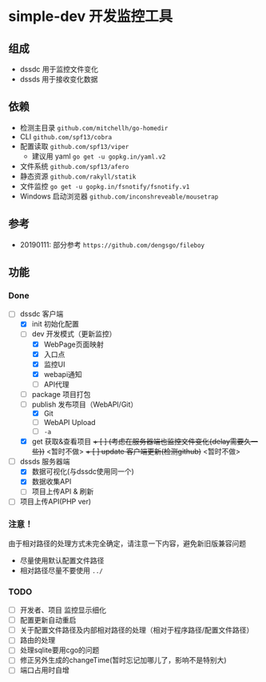 # simple-dev 开发监控工具

## 组成

+ dssdc 用于监控文件变化
+ dssds 用于接收变化数据

## 依赖

+ 检测主目录 `github.com/mitchellh/go-homedir`
+ CLI `github.com/spf13/cobra`
+ 配置读取 `github.com/spf13/viper`
    + 建议用 yaml `go get -u gopkg.in/yaml.v2`
+ 文件系统 `github.com/spf13/afero`
+ 静态资源 `github.com/rakyll/statik`
+ 文件监控 `go get -u gopkg.in/fsnotify/fsnotify.v1`
+ Windows 启动浏览器 `github.com/inconshreveable/mousetrap`

## 参考

+ 20190111: 部分参考 `https://github.com/dengsgo/fileboy`

## 功能

### Done

+ [ ] dssdc 客户端
    + [x] init 初始化配置
    + [ ] dev 开发模式（更新监控）
        + [x] WebPage页面映射
        + [x] 入口点
        + [x] 监控UI
        + [x] webapi通知
        + [ ] API代理
    + [ ] package 项目打包
    + [ ] publish 发布项目（WebAPI/Git）
        + [x] Git
        + [ ] WebAPI Upload
        + [ ] `-a`
    + [x] get 获取&查看项目
        ~~+ [ ] (考虑在服务器端也监控文件变化{delay需要久一些})~~ <暂时不做>
    ~~+ [ ] update 客户端更新(检测github)~~ <暂时不做>

+ [ ] dssds 服务器端
    + [x] 数据可视化(与dssdc使用同一个)
    + [x] 数据收集API
    + [ ] 项目上传API & 刷新
+ [ ] 项目上传API(PHP ver)

### 注意！

由于相对路径的处理方式未完全确定，请注意一下内容，避免新旧版兼容问题
+ 尽量使用默认配置文件路径
+ 相对路径尽量不要使用 `../`

### TODO

+ [ ] 开发者、项目 监控显示细化
+ [ ] 配置更新自动重启
+ [ ] 关于配置文件路径及内部相对路径的处理（相对于程序路径/配置文件路径）
+ [ ] 路由的处理
+ [ ] 处理sqlite要用cgo的问题
+ [ ] 修正另外生成的changeTime(暂时忘记加哪儿了，影响不是特别大)
+ [ ] 端口占用时自增
